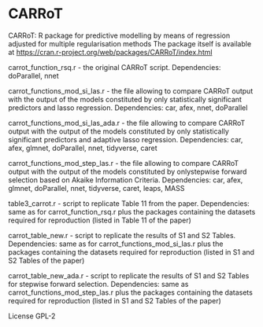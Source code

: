 # CARRoT
CARRoT: R package for predictive modelling by means of regression adjusted for multiple regularisation methods
The package itself is available at https://cran.r-project.org/web/packages/CARRoT/index.html

carrot_function_rsq.r - the original CARRoT script. Dependencies: doParallel, nnet

carrot_functions_mod_si_las.r - the file allowing to compare CARRoT output with the output of the models constituted by only statistically significant predictors and lasso regression. Dependencies: car, afex, nnet, doParallel

carrot_functions_mod_si_las_ada.r - the file allowing to compare CARRoT output with the output of the models constituted by only statistically significant predictors and adaptive lasso regression. Dependencies: car, afex, glmnet, doParallel, nnet, tidyverse, caret

carrot_functions_mod_step_las.r - the file allowing to compare CARRoT output with the output of the models constituted by onlystepwise forward selection based on Akaike Information Criteria. Dependencies: car, afex, glmnet, doParallel, nnet, tidyverse, caret, leaps, MASS


table3_carrot.r - script to replicate Table 11 from the paper. Dependencies: same as for carrot_function_rsq.r plus the packages containing the datasets required for reproduction (listed in Table 11 of the paper)

carrot_table_new.r - script to replicate the results of S1 and S2 Tables. Dependencies: same as for carrot_functions_mod_si_las.r plus the packages containing the datasets required for reproduction (listed in S1 and S2 Tables of the paper)

carrot_table_new_ada.r - script to replicate the results of S1 and S2 Tables for stepwise forward selection. Dependencies: same as carrot_functions_mod_step_las.r plus the packages containing the datasets required for reproduction (listed in S1 and S2 Tables of the paper)

License GPL-2
